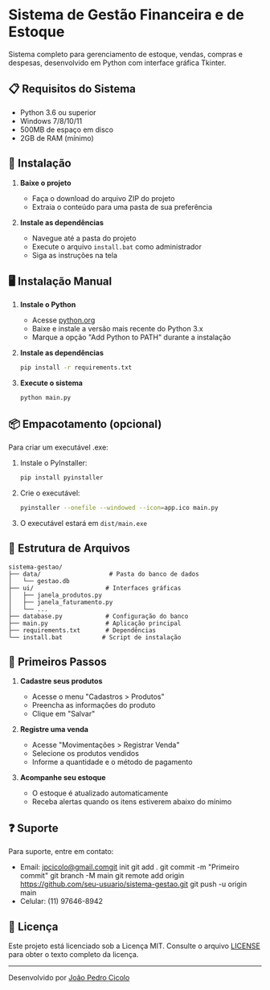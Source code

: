 # Sistema de Gestão Financeira e de Estoque

Sistema completo para gerenciamento de estoque, vendas, compras e despesas, desenvolvido em Python com interface gráfica Tkinter.

## 📋 Requisitos do Sistema

- Python 3.6 ou superior
- Windows 7/8/10/11
- 500MB de espaço em disco
- 2GB de RAM (mínimo)

## 🚀 Instalação 

1. **Baixe o projeto**
   - Faça o download do arquivo ZIP do projeto
   - Extraia o conteúdo para uma pasta de sua preferência

2. **Instale as dependências**
   - Navegue até a pasta do projeto
   - Execute o arquivo `install.bat` como administrador
   - Siga as instruções na tela

## 🖥️ Instalação Manual

1. **Instale o Python**
   - Acesse [python.org](https://www.python.org/downloads/)
   - Baixe e instale a versão mais recente do Python 3.x
   - Marque a opção "Add Python to PATH" durante a instalação

2. **Instale as dependências**
   ```bash
   pip install -r requirements.txt
   ```

3. **Execute o sistema**
   ```bash
   python main.py
   ```

## 📦 Empacotamento (opcional)

Para criar um executável .exe:

1. Instale o PyInstaller:
   ```bash
   pip install pyinstaller
   ```

2. Crie o executável:
   ```bash
   pyinstaller --onefile --windowed --icon=app.ico main.py
   ```

3. O executável estará em `dist/main.exe`

## 📂 Estrutura de Arquivos

```
sistema-gestao/
├── data/                   # Pasta do banco de dados
│   └── gestao.db          
├── ui/                    # Interfaces gráficas
│   ├── janela_produtos.py
│   ├── janela_faturamento.py
│   └── ...
├── database.py            # Configuração do banco
├── main.py                # Aplicação principal
├── requirements.txt       # Dependências
└── install.bat           # Script de instalação
```

## 📝 Primeiros Passos

1. **Cadastre seus produtos**
   - Acesse o menu "Cadastros > Produtos"
   - Preencha as informações do produto
   - Clique em "Salvar"

2. **Registre uma venda**
   - Acesse "Movimentações > Registrar Venda"
   - Selecione os produtos vendidos
   - Informe a quantidade e o método de pagamento

3. **Acompanhe seu estoque**
   - O estoque é atualizado automaticamente
   - Receba alertas quando os itens estiverem abaixo do mínimo

## ❓ Suporte

Para suporte, entre em contato:
- Email: jpcicolo@gmail.comgit init
git add .
git commit -m "Primeiro commit"
git branch -M main
git remote add origin https://github.com/seu-usuario/sistema-gestao.git
git push -u origin main
- Celular: (11) 97646-8942

## 📄 Licença

Este projeto está licenciado sob a Licença MIT. Consulte o arquivo [LICENSE](LICENSE) para obter o texto completo da licença.

---

Desenvolvido por [João Pedro Cicolo](mailto:jpcicolo@gmail.com)
